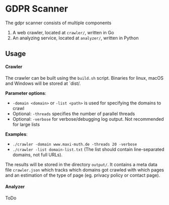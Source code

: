 # GDPR Scanner

The gdpr scanner consists of multiple components

1. A web crawler, located at `crawler/`, written in Go
2. An analyzing service, located at `analyzer/`, written in Python

## Usage

#### Crawler

The crawler can be built using the `build.sh` script. Binaries for linux, macOS and Windows will be stored at `dist/.

**Parameter options**:
- `-domain <domain>` or `-list <path>` is used for specifying the domains to crawl
- Optional: `-threads`  specifies the number of parallel threads
- Optional: `-verbose` for verbose/debugging log output. Not recommended for large lists

**Examples**:
- `./crawler -domain www.maxi-muth.de -threads 20 -verbose`
- `./crawler -list domain-list.txt` (The list should contain line-separated domains, not full URLs).

The results will be stored in the directory `output/`. It contains a meta data file `crawler.json` which tracks which domains got crawled with which pages and an estimation of the type of page (eg. privacy policy or contact page).


#### Analyzer

ToDo